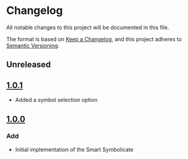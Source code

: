# Changelog
All notable changes to this project will be documented in this file.

The format is based on [Keep a Changelog](https://keepachangelog.com/en/1.0.0/),
and this project adheres to [Semantic Versioning](https://semver.org/spec/v2.0.0.html).

## Unreleased

## [1.0.1]
- Added a symbol selection option

## [1.0.0]
### Add
- Initial implementation of the Smart Symbolicate

[1.0.1]: https://github.com/brunomikoski/UnitySmartSymbolicate/releases/tag/v1.0.1
[1.0.0]: https://github.com/brunomikoski/UnitySmartSymbolicate/releases/tag/v1.0.0
